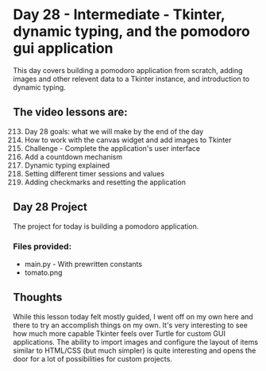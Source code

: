 # Day 28 - Intermediate - Tkinter, dynamic typing, and the pomodoro gui application
This day covers building a pomodoro application from scratch, adding images and other relevent data to a Tkinter instance, and introduction to dynamic typing.

## The video lessons are:
213. Day 28 goals: what we will make by the end of the day
214. How to work with the canvas widget and add images to Tkinter
215. Challenge - Complete the application's user interface
216. Add a countdown mechanism
217. Dynamic typing explained
218. Setting different timer sessions and values
219. Adding checkmarks and resetting the application

## Day 28 Project
The project for today is building a pomodoro application. 

### Files provided:
- main.py - With prewritten constants
- tomato.png

## Thoughts
While this lesson today felt mostly guided, I went off on my own here and there to try an accomplish things on my own. It's very interesting to see how much more capable Tkinter feels over Turtle for custom GUI applications. The ability to import images and configure the layout of items similar to HTML/CSS (but much simpler) is quite interesting and opens the door for a lot of possibilities for custom projects. 